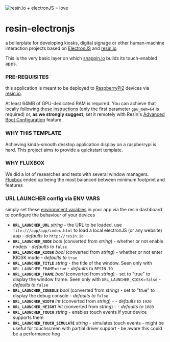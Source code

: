 ![resin.io + electronJS = love](http://snappin.io/img/resin_electron_love.png)
# resin-electronjs

a boilerplate for developing kiosks, digital signage or other human-machine interaction projects based on [ElectronJS](http://electron.atom.io/) and [resin.io](http://resin.io)

This is the very basic layer on which [snappin.io](http://snappin.io) builds its touch-enabled apps.

### PRE-REQUISITES
this application is meant to be deployed to [RaspberryPi2](https://www.raspberrypi.org/products/raspberry-pi-2-model-b/) devices via [resin.io](http://resin.io).

At least 64MB of GPU-dedicated RAM is required. You can achieve that locally following [these instructions](http://docs.resin.io/#/pages/hardware/i2c-and-spi.md#raspberry-pi-camera-module) (only the first parameter `gpu_mem=64` is required) or, __as we strongly suggest__, set it remotely with Resin's [Advanced Boot Configuration](http://docs.resin.io/#/pages/configuration/advanced.md#modifying-config-txt-remotely-) feature.

### WHY THIS TEMPLATE

Achieving kinda-smooth desktop application display on a raspberrypi is hard. This project aims to provide a quickstart template.

### WHY FLUXBOX

We did a lot of researches and tests with several window managers. [Fluxbox](http://fluxbox.org/) ended up being the most balanced between minimum footprint and features

### URL LAUNCHER config via ENV VARS

simply set these [environment varables](http://docs.resin.io/#/pages/management/env-vars.md) in your app via the resin dashboard to configure the behaviour of your devices

* **`URL_LAUNCHER_URL`** *string* - the URL to be loaded. use `file:///app/app/index.html` to load a local electronJS (or any website) app - *defaults to* `http://resin.io`
* **`URL_LAUNCHER_NODE`** *bool* (converted from *string*) - whether or not enable nodejs - *defaults to* `false`
* **`URL_LAUNCHER_KIOSK`** *bool* (converted from *string*) - whether or not enter KIOSK mode - *defaults to* `true`
* **`URL_LAUNCHER_TITLE`** *string* - the title of the window. Seen only with `URL_LAUNCHER_FRAME`=`true` - *defaults to* `RESIN.IO`
* **`URL_LAUNCHER_FRAME`** *bool* (converted from *string*) - set to "true" to display the window frame. Seen only with `URL_LAUNCHER_KIOSK`=`false` - *defaults to*  `false`
* **`URL_LAUNCHER_CONSOLE`** *bool* (converted from *string*) - set to "true" to display the debug console -  *defaults to*  `false`
* **`URL_LAUNCHER_WIDTH`**  *int* (converted from *string*) -  - *defaults to* `1920`
* **`URL_LAUNCHER_HEIGHT`**  *int* (converted from *string*) -  - *defaults to* `1080`
* **`URL_LAUNCHER_TOUCH`** *string* - enables touch events if your device supports them
* **`URL_LAUNCHER_TOUCH_SIMULATE`** *string* - simulates touch events - might be useful for touchscreen with partial driver support - be aware this could be a performance hog
